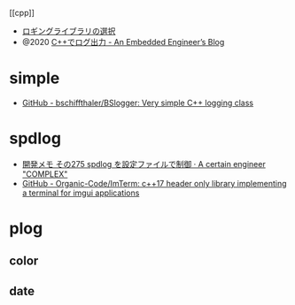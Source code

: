[[cpp]]

- [ロギングライブラリの選択](http://www.02.246.ne.jp/~torutk/cxx/logging/select.html)
- @2020 [C++でログ出力 - An Embedded Engineer’s Blog](https://an-embedded-engineer.hateblo.jp/entry/2020/08/29/230546)

# simple
- [GitHub - bschiffthaler/BSlogger: Very simple C++ logging class](https://github.com/bschiffthaler/BSlogger)

# spdlog
- [開発メモ その275 spdlog を設定ファイルで制御 · A certain engineer "COMPLEX"](https://taktak.jp/2022/06/18/4434/)
- [GitHub - Organic-Code/ImTerm: c++17 header only library implementing a terminal for imgui applications](https://github.com/Organic-Code/ImTerm)

# plog

## color

## date
